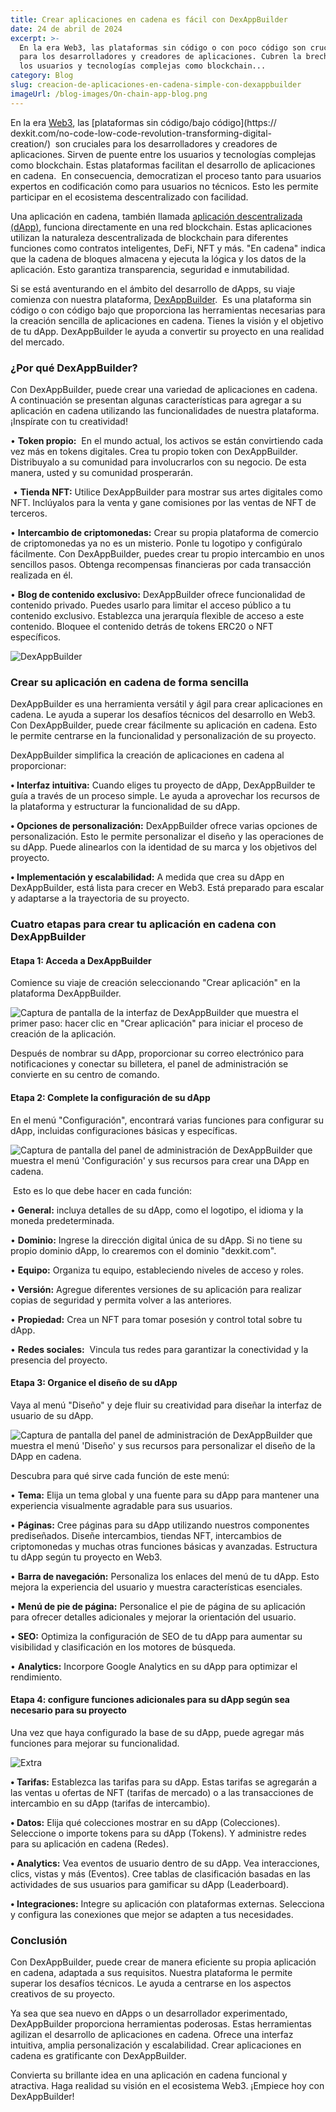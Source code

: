 ```yaml
---
title: Crear aplicaciones en cadena es fácil con DexAppBuilder
date: 24 de abril de 2024
excerpt: >-
  En la era Web3, las plataformas sin código o con poco código son cruciales
  para los desarrolladores y creadores de aplicaciones. Cubren la brecha entre
  los usuarios y tecnologías complejas como blockchain...
category: Blog
slug: creacion-de-aplicaciones-en-cadena-simple-con-dexappbuilder
imageUrl: /blog-images/On-chain-app-blog.png
---
```

En la era [Web3](https://dexkit.com/web3-the-present-and-the-future-of-the-internet/), las [plataformas sin código/bajo código](https:// dexkit.com/no-code-low-code-revolution-transforming-digital-creation/)  son cruciales para los desarrolladores y creadores de aplicaciones. Sirven de puente entre los usuarios y tecnologías complejas como blockchain. Estas plataformas facilitan el desarrollo de aplicaciones en cadena.  En consecuencia, democratizan el proceso tanto para usuarios expertos en codificación como para usuarios no técnicos. Esto les permite participar en el ecosistema descentralizado con facilidad.

Una aplicación en cadena, también llamada [aplicación descentralizada (dApp)](https://dexkit.com/the-power-of-decentralized-applications-dapps/), funciona directamente en una red blockchain. Estas aplicaciones utilizan la naturaleza descentralizada de blockchain para diferentes funciones como contratos inteligentes, DeFi, NFT y más. "En cadena" indica que la cadena de bloques almacena y ejecuta la lógica y los datos de la aplicación. Esto garantiza transparencia, seguridad e inmutabilidad.

Si se está aventurando en el ámbito del desarrollo de dApps, su viaje comienza con nuestra plataforma, [DexAppBuilder](https://dexappbuilder.dexkit.com/).  Es una plataforma sin código o con código bajo que proporciona las herramientas necesarias para la creación sencilla de aplicaciones en cadena. Tienes la visión y el objetivo de tu dApp. DexAppBuilder le ayuda a convertir su proyecto en una realidad del mercado.

### ¿Por qué DexAppBuilder?

Con DexAppBuilder, puede crear una variedad de aplicaciones en cadena. A continuación se presentan algunas características para agregar a su aplicación en cadena utilizando las funcionalidades de nuestra plataforma. ¡Inspírate con tu creatividad!

• **Token propio:**  En el mundo actual, los activos se están convirtiendo cada vez más en tokens digitales. Crea tu propio token con DexAppBuilder. Distribuyalo a su comunidad para involucrarlos con su negocio. De esta manera, usted y su comunidad prosperarán.

 • **Tienda NFT:** Utilice DexAppBuilder para mostrar sus artes digitales como NFT. Inclúyalos para la venta y gane comisiones por las ventas de NFT de terceros.

• **Intercambio de criptomonedas:** Crear su propia plataforma de comercio de criptomonedas ya no es un misterio. Ponle tu logotipo y configúralo fácilmente. Con DexAppBuilder, puedes crear tu propio intercambio en unos sencillos pasos. Obtenga recompensas financieras por cada transacción realizada en él.

• **Blog de contenido exclusivo:** DexAppBuilder ofrece funcionalidad de contenido privado. Puedes usarlo para limitar el acceso público a tu contenido exclusivo. Establezca una jerarquía flexible de acceso a este contenido. Bloquee el contenido detrás de tokens ERC20 o NFT específicos.

![DexAppBuilder](/blog-images/DexAppBuilder-1.png)

### Crear su aplicación en cadena de forma sencilla

DexAppBuilder es una herramienta versátil y ágil para crear aplicaciones en cadena. Le ayuda a superar los desafíos técnicos del desarrollo en Web3. Con DexAppBuilder, puede crear fácilmente su aplicación en cadena. Esto le permite centrarse en la funcionalidad y personalización de su proyecto.

DexAppBuilder simplifica la creación de aplicaciones en cadena al proporcionar:

**• Interfaz intuitiva:** Cuando eliges tu proyecto de dApp, DexAppBuilder te guía a través de un proceso simple. Le ayuda a aprovechar los recursos de la plataforma y estructurar la funcionalidad de su dApp.

**• Opciones de personalización:** DexAppBuilder ofrece varias opciones de personalización. Esto le permite personalizar el diseño y las operaciones de su dApp. Puede alinearlos con la identidad de su marca y los objetivos del proyecto.

**• Implementación y escalabilidad:** A medida que crea su dApp en DexAppBuilder, está lista para crecer en Web3. Está preparado para escalar y adaptarse a la trayectoria de su proyecto.

### Cuatro etapas para crear tu aplicación en cadena con DexAppBuilder

#### Etapa 1: Acceda a DexAppBuilder

Comience su viaje de creación seleccionando "Crear aplicación" en la plataforma DexAppBuilder.

![Captura de pantalla de la interfaz de DexAppBuilder que muestra el primer paso: hacer clic en "Crear aplicación" para iniciar el proceso de creación de la aplicación.](/blog-images/Stage-1-image-1.png)

Después de nombrar su dApp, proporcionar su correo electrónico para notificaciones y conectar su billetera, el panel de administración se convierte en su centro de comando.

#### Etapa 2: Complete la configuración de su dApp

En el menú "Configuración", encontrará varias funciones para configurar su dApp, incluidas configuraciones básicas y específicas.

![Captura de pantalla del panel de administración de DexAppBuilder que muestra el menú 'Configuración' y sus recursos para crear una DApp en cadena.](/blog-images/Stage-2-Settings.png)

 Esto es lo que debe hacer en cada función:

• **General:** incluya detalles de su dApp, como el logotipo, el idioma y la moneda predeterminada.

• **Dominio:** Ingrese la dirección digital única de su dApp. Si no tiene su propio dominio dApp, lo crearemos con el dominio "dexkit.com".

• **Equipo:** Organiza tu equipo, estableciendo niveles de acceso y roles.

• **Versión:** Agregue diferentes versiones de su aplicación para realizar copias de seguridad y permita volver a las anteriores.

• **Propiedad:** Crea un NFT para tomar posesión y control total sobre tu dApp.

• **Redes sociales:**  Vincula tus redes para garantizar la conectividad y la presencia del proyecto.

#### Etapa 3: Organice el diseño de su dApp

Vaya al menú "Diseño" y deje fluir su creatividad para diseñar la interfaz de usuario de su dApp.

![Captura de pantalla del panel de administración de DexAppBuilder que muestra el menú 'Diseño' y sus recursos para personalizar el diseño de la DApp en cadena.](/blog-images/Stage-3-Layout.png)

Descubra para qué sirve cada función de este menú:

• **Tema:** Elija un tema global y una fuente para su dApp para mantener una experiencia visualmente agradable para sus usuarios.

• **Páginas:** Cree páginas para su dApp utilizando nuestros componentes prediseñados. Diseñe intercambios, tiendas NFT, intercambios de criptomonedas y muchas otras funciones básicas y avanzadas. Estructura tu dApp según tu proyecto en Web3.

• **Barra de navegación:** Personaliza los enlaces del menú de tu dApp. Esto mejora la experiencia del usuario y muestra características esenciales.

• **Menú de pie de página:** Personalice el pie de página de su aplicación para ofrecer detalles adicionales y mejorar la orientación del usuario.

• **SEO:** Optimiza la configuración de SEO de tu dApp para aumentar su visibilidad y clasificación en los motores de búsqueda.

• **Analytics:** Incorpore Google Analytics en su dApp para optimizar el rendimiento.

#### Etapa 4: configure funciones adicionales para su dApp según sea necesario para su proyecto

Una vez que haya configurado la base de su dApp, puede agregar más funciones para mejorar su funcionalidad.

![Extra](/blog-images/Stage-4-Additional-features-1.png)

**• Tarifas:** Establezca las tarifas para su dApp. Estas tarifas se agregarán a las ventas u ofertas de NFT (tarifas de mercado) o a las transacciones de intercambio en su dApp (tarifas de intercambio).

**• Datos:** Elija qué colecciones mostrar en su dApp (Colecciones). Seleccione o importe tokens para su dApp (Tokens). Y administre redes para su aplicación en cadena (Redes).

**• Analytics:** Vea eventos de usuario dentro de su dApp. Vea interacciones, clics, vistas y más (Eventos). Cree tablas de clasificación basadas en las actividades de sus usuarios para gamificar su dApp (Leaderboard).

**• Integraciones:** Integre su aplicación con plataformas externas. Selecciona y configura las conexiones que mejor se adapten a tus necesidades.

### Conclusión

Con DexAppBuilder, puede crear de manera eficiente su propia aplicación en cadena, adaptada a sus requisitos. Nuestra plataforma le permite superar los desafíos técnicos. Le ayuda a centrarse en los aspectos creativos de su proyecto.  

Ya sea que sea nuevo en dApps o un desarrollador experimentado, DexAppBuilder proporciona herramientas poderosas. Estas herramientas agilizan el desarrollo de aplicaciones en cadena. Ofrece una interfaz intuitiva, amplia personalización y escalabilidad. Crear aplicaciones en cadena es gratificante con DexAppBuilder.

Convierta su brillante idea en una aplicación en cadena funcional y atractiva. Haga realidad su visión en el ecosistema Web3. ¡Empiece hoy con DexAppBuilder!
